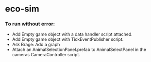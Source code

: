 # eco-sim

### To run without error:
- Add Empty game object with a data handler script attached.
- Add Empty game object with TickEventPublisher script.
- Ask Brage: Add a graph
- Attach an AnimalSelectionPanel.prefab to AnimalSelectPanel in the cameras CameraController script.
